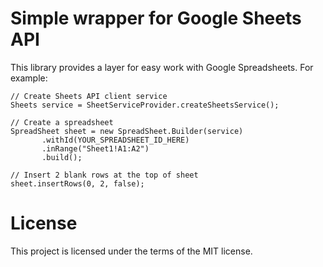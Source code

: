 # Simple wrapper for Google Sheets API
 This library provides a layer for easy work with Google Spreadsheets. For example:
 
```
// Create Sheets API client service
Sheets service = SheetServiceProvider.createSheetsService();

// Create a spreadsheet 
SpreadSheet sheet = new SpreadSheet.Builder(service)
       .withId(YOUR_SPREADSHEET_ID_HERE)
       .inRange("Sheet1!A1:A2")
       .build();

// Insert 2 blank rows at the top of sheet       
sheet.insertRows(0, 2, false);        
```
# License
This project is licensed under the terms of the MIT license.